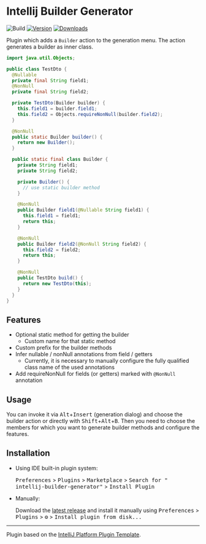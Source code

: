 # Intellij Builder Generator

![Build](https://github.com/Lightspots/intellij-builder-generator/workflows/Build/badge.svg)
[![Version](https://img.shields.io/jetbrains/plugin/v/16845.svg)](https://plugins.jetbrains.com/plugin/16845)
[![Downloads](https://img.shields.io/jetbrains/plugin/d/16845.svg)](https://plugins.jetbrains.com/plugin/16845)

<!-- Plugin description -->
Plugin which adds a `Builder` action to the generation menu. The action generates a builder as inner class.

````java
import java.util.Objects;

public class TestDto {
  @Nullable
  private final String field1;
  @NonNull
  private final String field2;

  private TestDto(Builder builder) {
    this.field1 = builder.field1;
    this.field2 = Objects.requireNonNull(builder.field2);
  }

  @NonNull
  public static Builder builder() {
    return new Builder();
  }

  public static final class Builder {
    private String field1;
    private String field2;

    private Builder() {
      // use static builder method
    }

    @NonNull
    public Builder field1(@Nullable String field1) {
      this.field1 = field1;
      return this;
    }

    @NonNull
    public Builder field2(@NonNull String field2) {
      this.field2 = field2;
      return this;
    }

    @NonNull
    public TestDto build() {
      return new TestDto(this);
    }
  }
}
````

## Features

* Optional static method for getting the builder
    * Custom name for that static method
* Custom prefix for the builder methods
* Infer nullable / nonNull annotations from field / getters
    * Currently, it is necessary to manually configure the fully qualified class name of the used annotations
* Add requireNonNull for fields (or getters) marked with `@NonNull` annotation

## Usage

You can invoke it via <kbd>Alt</kbd>+<kbd>Insert</kbd> (generation dialog) and choose the builder action or directly with <kbd>Shift</kbd>+<kbd>Alt</kbd>+<kbd>B</kbd>.
Then you need to choose the members for which you want to generate builder methods and configure the features.

<!-- Plugin description end -->

## Installation

- Using IDE built-in plugin system:

  <kbd>Preferences</kbd> > <kbd>Plugins</kbd> > <kbd>Marketplace</kbd> > <kbd>Search for "
  intellij-builder-generator"</kbd> >
  <kbd>Install Plugin</kbd>

- Manually:

  Download the [latest release](https://github.com/Lightspots/intellij-builder-generator/releases/latest) and install it
  manually using
  <kbd>Preferences</kbd> > <kbd>Plugins</kbd> > <kbd>⚙️</kbd> > <kbd>Install plugin from disk...</kbd>

---
Plugin based on the [IntelliJ Platform Plugin Template][template].

[template]: https://github.com/JetBrains/intellij-platform-plugin-template
